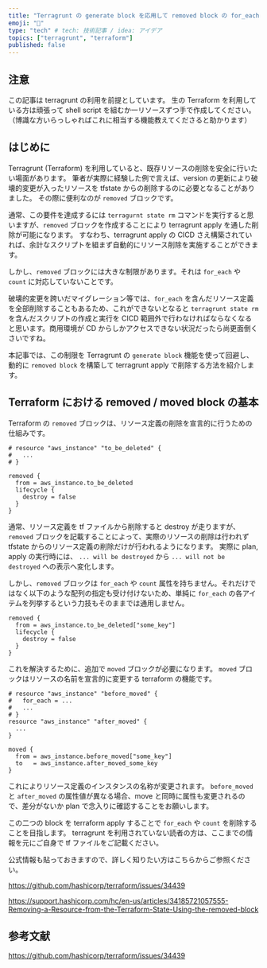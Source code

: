 ```yaml
---
title: "Terragrunt の generate block を応用して removed block の for_each を実現する"
emoji: "📌"
type: "tech" # tech: 技術記事 / idea: アイデア
topics: ["terragrunt", "terraform"]
published: false
---
```


## 注意
この記事は terragrunt の利用を前提としています。
生の Terraform を利用している方は頑張って shell script を組むか一リソースずつ手で作成してください。
（博識な方いらっしゃればこれに相当する機能教えてくださると助かります）

## はじめに
Terragrunt (Terraform) を利用していると、既存リソースの削除を安全に行いたい場面があります。
筆者が実際に経験した例で言えば、version の更新により破壊的変更が入ったリソースを tfstate からの削除するのに必要となることがありました。
その際に便利なのが `removed` ブロックです。

通常、この要件を達成するには `terragurnt state rm` コマンドを実行すると思いますが、`removed` ブロックを作成することにより terragrunt apply を通した削除が可能になります。
すなわち、terragrunt apply の CICD さえ構築されていれば、余計なスクリプトを組まず自動的にリソース削除を実施することができます。

しかし、`removed` ブロックには大きな制限があります。それは `for_each` や `count` に対応していないことです。

破壊的変更を跨いだマイグレーション等では、`for_each` を含んだリソース定義を全部削除することもあるため、これができないとなると `terragrunt state rm` を含んだスクリプトの作成と実行を CICD 範囲外で行わなければならなくなると思います。商用環境が CD からしかアクセスできない状況だったら尚更面倒くさいですね。

本記事では、この制限を Terragrunt の `generate block` 機能を使って回避し、動的に `removed block` を構築して terragrunt apply で削除する方法を紹介します。

## Terraform における removed / moved block の基本

Terraform の `removed` ブロックは、リソース定義の削除を宣言的に行うための仕組みです。

```hcl
# resource "aws_instance" "to_be_deleted" {
#   ...
# }

removed {
  from = aws_instance.to_be_deleted
  lifecycle {
    destroy = false
  }
}
```

通常、リソース定義を tf ファイルから削除すると destroy が走りますが、`removed` ブロックを記載することによって、実際のリソースの削除は行われず tfstate からのリソース定義の削除だけが行われるようになります。
実際に plan, apply の実行時には、 `... will be destroyed` から `... will not be destroyed` への表示へ変化します。

しかし、`removed` ブロックは `for_each` や `count` 属性を持ちません。それだけではなく以下のような配列の指定も受け付けないため、単純に `for_each` の各アイテムを列挙するという力技もそのままでは通用しません。

```hcl
removed {
  from = aws_instance.to_be_deleted["some_key"]
  lifecycle {
    destroy = false
  }
}
```

これを解決するために、追加で `moved` ブロックが必要になります。
`moved` ブロックはリソースの名前を宣言的に変更する terraform の機能です。

```hcl
# resource "aws_instance" "before_moved" {
#   for_each = ...
#   ...
# }
resource "aws_instance" "after_moved" {
  ...
}

moved {
  from = aws_instance.before_moved["some_key"]
  to   = aws_instance.after_moved_some_key
}
```
これによりリソース定義のインスタンスの名称が変更されます。
`before_moved` と `after_moved` の属性値が異なる場合、move と同時に属性も変更されるので、差分がないか plan で念入りに確認することをお願いします。

この二つの block を terraform apply することで `for_each` や `count` を削除することを目指します。 terragrunt を利用されていない読者の方は、ここまでの情報を元にご自身で tf ファイルをご記載ください。

公式情報も貼っておきますので、詳しく知りたい方はこちらからご参照ください。

https://github.com/hashicorp/terraform/issues/34439

https://support.hashicorp.com/hc/en-us/articles/34185721057555-Removing-a-Resource-from-the-Terraform-State-Using-the-removed-block

## 参考文献
https://github.com/hashicorp/terraform/issues/34439